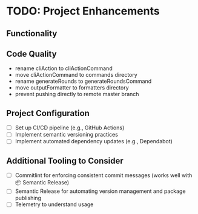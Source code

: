 # TODO: Project Enhancements

## Functionality

## Code Quality

- rename cliAction to cliActionCommand
- move cliActionCommand to commands directory
- rename generateRounds to generateRoundsCommand
- move outputFormatter to formatters directory
- prevent pushing directly to remote master branch

## Project Configuration

- [ ] Set up CI/CD pipeline (e.g., GitHub Actions)
- [ ] Implement semantic versioning practices
- [ ] Implement automated dependency updates (e.g., Dependabot)

## Additional Tooling to Consider

- [ ] Commitlint for enforcing consistent commit messages (works well with 📦 Semantic Release)
- [ ] Semantic Release for automating version management and package publishing
- [ ] Telemetry to understand usage
